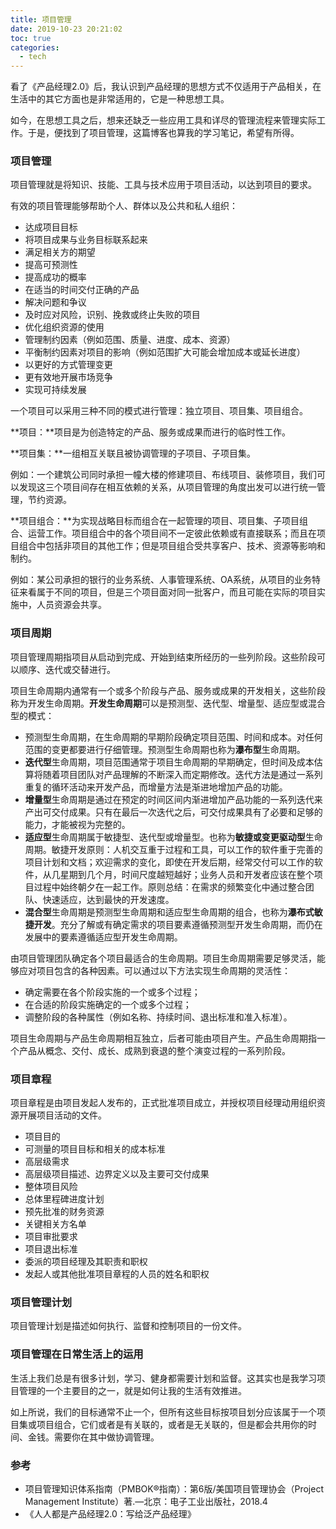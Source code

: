 ```yaml
---
title: 项目管理
date: 2019-10-23 20:21:02
toc: true
categories:
  - tech
---
```




看了《产品经理2.0》后，我认识到产品经理的思想方式不仅适用于产品相关，在生活中的其它方面也是非常适用的，它是一种思想工具。

如今，在思想工具之后，想来还缺乏一些应用工具和详尽的管理流程来管理实际工作。于是，便找到了项目管理，这篇博客也算我的学习笔记，希望有所得。

<!--more-->

### 项目管理

项目管理就是将知识、技能、工具与技术应用于项目活动，以达到项目的要求。

有效的项目管理能够帮助个人、群体以及公共和私人组织：

* 达成项目目标
* 将项目成果与业务目标联系起来
* 满足相关方的期望
* 提高可预测性
* 提高成功的概率
* 在适当的时间交付正确的产品
* 解决问题和争议
* 及时应对风险，识别、挽救或终止失败的项目
* 优化组织资源的使用
* 管理制约因素（例如范围、质量、进度、成本、资源）
* 平衡制约因素对项目的影响（例如范围扩大可能会增加成本或延长进度）
* 以更好的方式管理变更
* 更有效地开展市场竞争
* 实现可持续发展



一个项目可以采用三种不同的模式进行管理：独立项目、项目集、项目组合。

**项目：**项目是为创造特定的产品、服务或成果而进行的临时性工作。

**项目集：**一组相互关联且被协调管理的子项目、子项目集。

例如：一个建筑公司同时承担一幢大楼的修建项目、布线项目、装修项目，我们可以发现这三个项目间存在相互依赖的关系，从项目管理的角度出发可以进行统一管理，节约资源。

**项目组合：**为实现战略目标而组合在一起管理的项目、项目集、子项目组合、运营工作。项目组合中的各个项目间不一定彼此依赖或有直接联系；而且在项目组合中包括非项目的其他工作；但是项目组合受共享客户、技术、资源等影响和制约。

例如：某公司承担的银行的业务系统、人事管理系统、OA系统，从项目的业务特征来看属于不同的项目，但是三个项目面对同一批客户，而且可能在实际的项目实施中，人员资源会共享。



### 项目周期

项目管理周期指项目从启动到完成、开始到结束所经历的一些列阶段。这些阶段可以顺序、迭代或交替进行。

项目生命周期内通常有一个或多个阶段与产品、服务或成果的开发相关，这些阶段称为开发生命周期。**开发生命周期**可以是预测型、迭代型、增量型、适应型或混合型的模式：

* 预测型生命周期，在生命周期的早期阶段确定项目范围、时间和成本。对任何范围的变更都要进行仔细管理。预测型生命周期也称为**瀑布型**生命周期。
* **迭代型**生命周期，项目范围通常于项目生命周期的早期确定，但时间及成本估算将随着项目团队对产品理解的不断深入而定期修改。迭代方法是通过一系列重复的循环活动来开发产品，而增量方法是渐进地增加产品的功能。
* **增量型**生命周期是通过在预定的时间区间内渐进增加产品功能的一系列迭代来产出可交付成果。只有在最后一次迭代之后，可交付成果具有了必要和足够的能力，才能被视为完整的。
* **适应型**生命周期属于敏捷型、迭代型或增量型。也称为**敏捷或变更驱动型**生命周期。敏捷开发原则：人机交互重于过程和工具，可以工作的软件重于完善的项目计划和文档；欢迎需求的变化，即使在开发后期，经常交付可以工作的软件，从几星期到几个月，时间尺度越短越好；业务人员和开发者应该在整个项目过程中始终朝夕在一起工作。原则总结：在需求的频繁变化中通过整合团队、快速适应，达到最快的开发速度。
* **混合型**生命周期是预测型生命周期和适应型生命周期的组合，也称为**瀑布式敏捷开发**。充分了解或有确定需求的项目要素遵循预测型开发生命周期，而仍在发展中的要素遵循适应型开发生命周期。

由项目管理团队确定各个项目最适合的生命周期。项目生命周期需要足够灵活，能够应对项目包含的各种因素。可以通过以下方法实现生命周期的灵活性：

* 确定需要在各个阶段实施的一个或多个过程；
* 在合适的阶段实施确定的一个或多个过程；
* 调整阶段的各种属性（例如名称、持续时间、退出标准和准入标准）。

项目生命周期与产品生命周期相互独立，后者可能由项目产生。产品生命周期指一个产品从概念、交付、成长、成熟到衰退的整个演变过程的一系列阶段。



### 项目章程

项目章程是由项目发起人发布的，正式批准项目成立，并授权项目经理动用组织资源开展项目活动的文件。

* 项目目的
* 可测量的项目目标和相关的成本标准
* 高层级需求
* 高层级项目描述、边界定义以及主要可交付成果
* 整体项目风险
* 总体里程碑进度计划
* 预先批准的财务资源
* 关键相关方名单
* 项目审批要求
* 项目退出标准
* 委派的项目经理及其职责和职权
* 发起人或其他批准项目章程的人员的姓名和职权

### 项目管理计划

项目管理计划是描述如何执行、监督和控制项目的一份文件。



### 项目管理在日常生活上的运用

生活上我们总是有很多计划，学习、健身都需要计划和监督。这其实也是我学习项目管理的一个主要目的之一，就是如何让我的生活有效推进。

如上所说，我们的目标通常不止一个，但所有这些目标按项目划分应该属于一个项目集或项目组合，它们或者是有关联的，或者是无关联的，但是都会共用你的时间、金钱。需要你在其中做协调管理。





### 参考
* 项目管理知识体系指南（PMBOK®指南）：第6版/美国项目管理协会（Project Management Institute）著.—北京：电子工业出版社，2018.4
* 《人人都是产品经理2.0：写给泛产品经理》